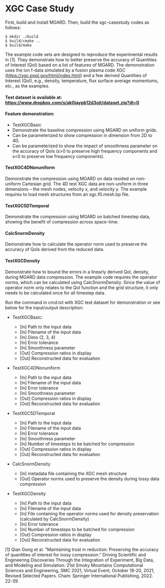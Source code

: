 # XGC Case Study

First, build and install MGARD. Then, build the xgc-casestudy codes as follows:

```
$ mkdir ./build
$ build/cmake ..
$ build/make
```

The example code sets are designed to reproduce the experimental results in [1]. They demonstrate how to better preserve the accuracy of Quantities of Interest (QoI) based on a list of features of MGARD. The demonstration uses the ion f-data simulated by a fusion plasma code XGC (https://xgc.pppl.gov/html/index.html) and a few derived Quantities of Interest (QoI), e.g., density, temperature, flux surface average momentums, etc., as the examples. 

#### Test dataset is available at: https://www.dropbox.com/s/ak0iaypb12d3ojt/dataset.zip?dl=0

#### Feature demonstration:
*	TestXGCBasic
*	Demonstrate the baseline compression using MGARD on uniform grids.
*	Can be parameterized to show compression in dimension from 2D to 4D.
*	Can be parameterized to show the impact of smoothness parameter on the accuracy of QoIs (s>0 to preserve high frequency components and s<0 to preserve low frequency components). 

#### TestXGC4DNonuniform
Demonstrate the compression using MGARD on data resided on non-uniform Cartesian grid. The 4D test XGC data are non-uniform in three dimensions – the mesh nodes, velocity x, and velocity y. The example requires to load mesh structures from an xgc.f0.mesh.bp file. 

#### TestXGC5DTemporal
Demonstrate the compression using MGARD on batched timestep data, showing the benefit of compression across space-time.

#### CalcSnormDensity
Demonstrate how to calculate the operator norm used to preserve the accuracy of QoIs derived from the reduced data.

#### TestXGCDensity
Demonstrate how to bound the errors in a linearly derived QoI, density, during MGARD data compression. The example code requires the operator norms, which can be calculated using CalcSnormDensity. Since the value of operator norm only relates to the QoI function and the grid structure, it only needs to be calculated once for all timestep data.   


Run the command in cmd.txt with XGC test dataset for demonstration or see below for the input/output description:
*	TestXGCBasic: 
    *	[In] Path to the input data
    *	[In] Filename of the input data
    *	[In] Dims (2, 3, 4)
    *	[In] Error tolerance
    *	[In] Smoothness parameter
    *	[Out] Compression ratios in display
    *	[Out] Reconstructed data for evaluation

*	TestXGC4DNonuniform
    *	[In] Path to the input data
    *	[In] Filename of the input data
    *	[In] Error tolerance
    *	[In] Smoothness parameter
    *	[Out] Compression ratios in display
    *	[Out] Reconstructed data for evaluation

*	TestXGC5DTemporal
    *	[In] Path to the input data
    *	[In] Filename of the input data
    *	[In] Error tolerance
    *	[In] Smoothness parameter
    *	[In] Number of timesteps to be batched for compression
    *	[Out] Compression ratios in display
    *	[Out] Reconstructed data for evaluation

*	CalcSnormDensity
    *	[In] metadata file containing the XGC mesh structure 
    *	[Out] Operator norms used to preserve the density during lossy data compression

*	TestXGCDensity
    *	[In] Path to the input data
    *	[In] Filename of the input data
    *	[In] File containing the operator norms used for density preservation (calculated by CalcSnormDensity)
    *	[In] Error tolerance
    *	[In] Number of timesteps to be batched for compression
    *	[Out] Compression ratios in display
    *	[Out] Reconstructed data for evaluation

[1] Qian Gong et al. "Maintaining trust in reduction: Preserving the accuracy of quantities of interest for lossy compression." Driving Scientific and Engineering Discoveries Through the Integration of Experiment, Big Data, and Modeling and Simulation: 21st Smoky Mountains Computational Sciences and Engineering, SMC 2021, Virtual Event, October 18-20, 2021, Revised Selected Papers. Cham: Springer International Publishing, 2022. 22-39.

  
